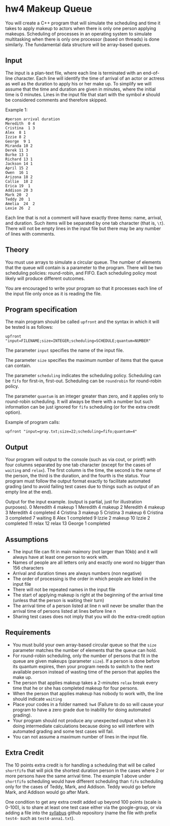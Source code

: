 # hw4 Makeup Queue

You will create a C++ program that will simulate the scheduling and time it takes to apply makeup to actors when there is only one person applying makeups. 
Scheduling of processes in an operating system to simulate multitasking when there is only one processor (based on threads) is done similarly.
The fundamental data structure will be array-based queues.

## Input 

The input is a plan-text file, where each line is terminated with an end-of-line character.
Each line will identify the time of arrival of an actor or actress as well as the duration to apply his or her make up.
To simplify we will assume that the time and duration are given in minutes, where the initial time is 0 minutes.
Lines in the input file that start with the symbol `#` should be considered comments and therefore skipped.

Example 1:

    #person arrival duration
    Meredith  0 4
    Cristina  1 3
    Alex  8 1
    Izzie 8 2
    George  9 1
    Miranda 10 2
    Derek 11 3
    Burke 13 1
    Richard 13 1
    Jackson 14 1
    April 15 2
    Owen  16 1
    Arizona 18 2
    Callie  18 2
    Erica 19  1
    Addison 20 3
    Mark 20  2
    Teddy 20  1
    Amelia  24  2
    Lexie 26  2

Each line that is not a comment will have exactly three items: name, arrival, and duration. 
Such items will be separated by one tab character (that is, `\t`).
There will not be empty lines in the input file but there may be any number of lines with comments.

## Theory

You must use arrays to simulate a circular queue.
The number of elements that the queue will contain is a parameter to the program.
There will be two scheduling policies: round-robin, and FIFO. 
Each scheduling policy most likely will produce different outcomes.

You are encouraged to write your program so that it processes each line of the input file only once as it is reading the file. 


## Program specification

The main program should be called `upfront` and the syntax in which it will be tested is as follows:

`upfront "input=FILENAME;size=INTEGER;scheduling=SCHEDULE;quantum=NUMBER"`

The parameter `input` specifies the name of the input file.

The parameter `size` specifies the maximum number of items that the queue can contain. 

The parameter `scheduling` indicates the scheduling policy. Scheduling can be `fifo` for first-in, first-out.
Scheduling can be `roundrobin` for round-robin policy.

The parameter `quantum` is an integer greater than zero, and it applies only to round-robin scheduling. It will always be there with a number but such information can be just ignored for `fifo` scheduling (or for the extra credit option).

Example of program calls:

`upfront "input=gray.txt;size=22;scheduling=fifo;quantum=4"`

## Output

Your program will output to the console (such as via cout, or printf) with four columns separated by one tab character (except for the cases of `waiting` and `relax`).
The first column is the time, the second is the name of the person, the third is the duration, and the fourth is the status.
Your program must follow the output format exactly to facilitate automated grading (and to avoid failing test cases due to things such as output of an empty line at the end).

Output for the input example.  (output is partial, just for illustration purposes).
    0   Meredith    4   makeup
    1   Meredith    4   makeup
    2   Meredith    4   makeup
    3   Meredith    4   completed
    4   Cristina    3   makeup
    5   Cristina    3   makeup
    6   Cristina    3   completed
    7   waiting
    8   Alex    1   completed
    9   Izzie   2   makeup
    10   Izzie   2   completed
    11  relax
    12  relax
    13  George  1   completed
    
## Assumptions

* The input file can fit in main maimory (not larger than 10kb) and it will always have at least one person to work with.
* Names of people are all letters only and exactly one word no bigger than 156 characters
* Arrival and duration times are always numbers (non negative)
* The order of processing is the order in which people are listed in the input file
* There will not be repeated names in the input file
* The start of applying makeup is right at the beginning of the arrival time (unless that the person is waiting their turn)
* The arrival time of a person listed at line n will never be smaller than the arrival time of persons listed at lines before line n
* Sharing test cases does not imply that you will do the extra-credit option

## Requirements

* You must build your own array-based circular queue so that the `size` parameter matches the number of elements that the queue can hold. 
* For round-robin scheduling, only the number of persons that fit in the queue are given makeups (parameter `size`). If a person is done before its quantum expires, then your program needs to switch to the next available person instead of wasting time of the person that applies the make up.
* The person that applies makeup takes a 2-minutes `relax` break every time that he or she has completed makeup for four persons.
* When the person that applies makeup has nobody to work with, the line should indicate `waiting`
* Place your codes in a folder named: `hw4` (Failure to do so will cause your program to have a zero grade due to inability for doing automated grading).
* Your program should not produce any unexpected output when it is doing intermediate calculations because doing so will interfere with automated grading and some test cases will fail.
* You can not assume a maximum number of lines in the input file.

## Extra Credit

The 10 points extra credit is for handling a scheduling that will be called `shortfifo` that will pick the shortest duration person in the cases where 2 or more persons have the same arrival time. The example 1 above under `shortfifo` scheduling would have different scheduling than `fifo` scheduling only for the cases of Teddy, Mark, and Addison. Teddy would go before Mark, and Addison would go after Mark. 

One condition to get any extra credit added up beyond 100 points (scale is 0-100), is to share at least one test case either via the google-group, or via adding a file into the [syllabus](https://github.com/uhcs2320/syllabus) github repository (name the file with prefix `test4-` such as `test4-anna1.txt`).
